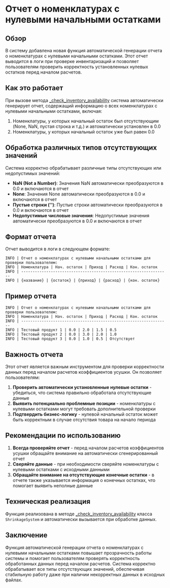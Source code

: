 # Отчет о номенклатурах с нулевыми начальными остатками

## Обзор

В систему добавлена новая функция автоматической генерации отчета о номенклатурах с нулевыми начальными остатками. Этот отчет выводится в логи при проверке инвентаризаций и позволяет пользователям проверить корректность установленных нулевых остатков перед началом расчетов.

## Как это работает

При вызове метода [_check_inventory_availability](file:///c%3A/Users/D_909/Desktop/%D0%B4%D0%BB%D1%8F%20%D0%BD%D0%BE%D0%B2%D0%BE%D0%B3%D0%BE%20%D0%BF%D1%80%D0%BE%D0%B5%D0%BA%D1%82%D0%B0/src/core/shrinkage_system.py#L116-L218) система автоматически генерирует отчет, содержащий информацию о всех номенклатурах с нулевыми начальными остатками, включая:

1. Номенклатуры, у которых начальный остаток был отсутствующим (None, NaN, пустая строка и т.д.) и автоматически установлен в 0.0
2. Номенклатуры, у которых начальный остаток уже был равен 0.0

## Обработка различных типов отсутствующих значений

Система корректно обрабатывает различные типы отсутствующих или недопустимых значений:

- **NaN (Not a Number)**: Значения NaN автоматически преобразуются в 0.0 и включаются в отчет
- **None**: Значения None автоматически преобразуются в 0.0 и включаются в отчет
- **Пустые строки ('')**: Пустые строки автоматически преобразуются в 0.0 и включаются в отчет
- **Недопустимые числовые значения**: Недопустимые значения автоматически преобразуются в 0.0 и включаются в отчет

## Формат отчета

Отчет выводится в логи в следующем формате:

```
INFO | Отчет о номенклатурах с нулевыми начальными остатками для проверки пользователем:
INFO | Номенклатура | Нач. остаток | Приход | Расход | Кон. остаток
INFO | -----------------------------------------------------------------
INFO | {название} | {остаток} | {приход} | {расход} | {кон. остаток}
```

## Пример отчета

```
INFO | Отчет о номенклатурах с нулевыми начальными остатками для проверки пользователем:
INFO | Номенклатура | Нач. остаток | Приход | Расход | Кон. остаток
INFO | -----------------------------------------------------------------
INFO | Тестовый продукт 1 | 0.0 | 2.0 | 1.5 | 0.5
INFO | Тестовый продукт 2 | 0.0 | 3.0 | 2.0 | 1.0
INFO | Тестовый продукт 3 | 0.0 | 1.0 | 0.5 | Отсутствует
```

## Важность отчета

Этот отчет является важным инструментом для проверки корректности данных перед началом расчетов коэффициентов усушки. Он позволяет пользователям:

1. **Проверить автоматически установленные нулевые остатки** - убедиться, что система правильно обработала отсутствующие данные
2. **Выявить потенциально проблемные позиции** - номенклатуры с нулевыми остатками могут требовать дополнительной проверки
3. **Подтвердить бизнес-логику** - нулевой начальный остаток может быть корректным в случае отсутствия товара на начало периода

## Рекомендации по использованию

1. **Всегда проверяйте отчет** - перед началом расчетов коэффициентов усушки обращайте внимание на автоматически сгенерированный отчет
2. **Сверяйте данные** - при необходимости сверяйте номенклатуры с нулевыми остатками с исходными данными
3. **Обращайте внимание на отсутствующие конечные остатки** - в отчете также указывается информация о конечных остатках, что помогает выявить неполные данные

## Техническая реализация

Функция реализована в методе [_check_inventory_availability](file:///c%3A/Users/D_909/Desktop/%D0%B4%D0%BB%D1%8F%20%D0%BD%D0%BE%D0%B2%D0%BE%D0%B3%D0%BE%20%D0%BF%D1%80%D0%BE%D0%B5%D0%BA%D1%82%D0%B0/src/core/shrinkage_system.py#L116-L218) класса `ShrinkageSystem` и автоматически вызывается при обработке данных.

## Заключение

Функция автоматической генерации отчета о номенклатурах с нулевыми начальными остатками повышает прозрачность работы системы и помогает пользователям проверять корректность обработанных данных перед началом расчетов. Система корректно обрабатывает все типы отсутствующих значений, обеспечивая стабильную работу даже при наличии некорректных данных в исходных файлах.